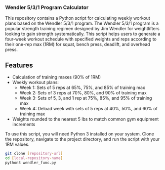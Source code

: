 ### Wendler 5/3/1 Program Calculator

This repository contains a Python script for calculating weekly workout plans based on the Wendler 5/3/1 program. The Wendler 5/3/1 program is a popular strength training regimen designed by Jim Wendler for weightlifters looking to gain strength systematically. This script helps users to generate a four-week workout schedule with specified weights and reps according to their one-rep max (1RM) for squat, bench press, deadlift, and overhead press.

## Features

- Calculation of training maxes (90% of 1RM)
- Weekly workout plans:
  - Week 1: Sets of 5 reps at 65%, 75%, and 85% of training max
  - Week 2: Sets of 3 reps at 70%, 80%, and 90% of training max
  - Week 3: Sets of 5, 3, and 1 rep at 75%, 85%, and 95% of training max
  - Week 4: Deload week with sets of 5 reps at 40%, 50%, and 60% of training max
- Weights rounded to the nearest 5 lbs to match common gym equipment increments

To use this script, you will need Python 3 installed on your system. Clone the repository, navigate to the project directory, and run the script with your 1RM values.

```bash
git clone [repository-url]
cd [local-repository-name]
python3 wendler_func.py